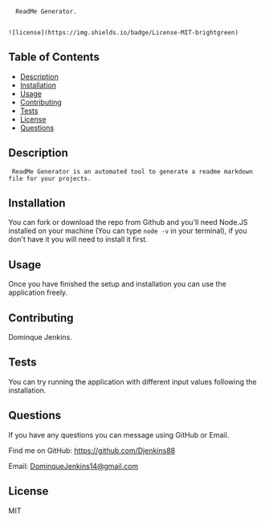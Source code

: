 
      ReadMe Generator.
    

    ![license](https://img.shields.io/badge/License-MIT-brightgreen)

 ## Table of Contents
 * [Description](#Description)
 * [Installation](#Installation)
 * [Usage](#Usage)
 * [Contributing](#Contributing)
 * [Tests](#Tests)
 * [License](#License)
 * [Questions](#Questions)

 ## Description
     ReadMe Generator is an automated tool to generate a readme markdown file for your projects.
        
 ## Installation
 You can fork or download the repo from Github and you'll need Node.JS installed on your machine (You can type `node -v` in your terminal), if you don't have it you will need to install it first.

 ## Usage
 Once you have finished the setup and installation you can use the application freely.

 ## Contributing
 Dominque Jenkins.

 ## Tests
 You can try running the application with different input values following the installation.

 ## Questions
 If you have any questions you can message using GitHub or Email.
 
 Find me on GitHub: https://github.com/Djenkins88

 Email: DominqueJenkins14@gmail.com

 ## License
 MIT